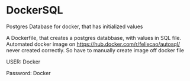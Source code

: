 # DockerSQL
Postgres Database for docker, that has initialized values

A Dockerfile, that creates a postgres databbase, with values in SQL file. 
Automated docker image on https://hub.docker.com/r/felixcao/autosql/ never created correctly. So have to manually create image off docker file

USER: Docker 

Password: Docker
